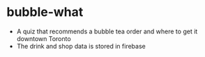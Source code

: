 # bubble-what
* A quiz that recommends a bubble tea order and where to get it downtown Toronto
* The drink and shop data is stored in firebase
